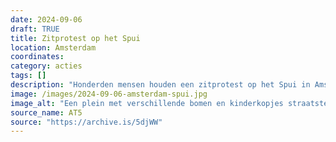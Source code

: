```yaml
---
date: 2024-09-06
draft: TRUE
title: Zitprotest op het Spui
location: Amsterdam
coordinates: 
category: acties
tags: []
description: "Honderden mensen houden een zitprotest op het Spui in Amsterdam om de Universiteit van Amsterdam te manen alle banden te verbreken met de zionistische bezetter."
image: /images/2024-09-06-amsterdam-spui.jpg
image_alt: "Een plein met verschillende bomen en kinderkopjes straatstenen, met links hoge bakstenen gebouwen en rechts witte stenen gevels. Op het plein staan en zitten honderden mensen, velen met borden, keffiyeh om en Palestijnse vlaggen. Op één spandoek staat in het Engels: 'UvA stop de leugens, verbreek alle banden'."
source_name: AT5
source: "https://archive.is/5djWW"
---
```

